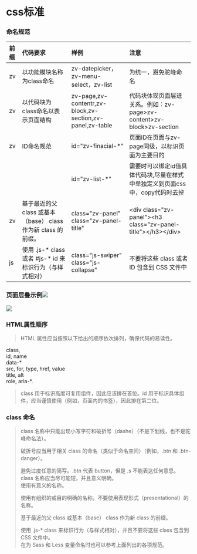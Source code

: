 # css标准

### 命名规范

| 前缀 | 代码要求 | 样例 | 注意 |
| :--- | :--- | :--- | :--- |
| zv | 以功能模块名称为class命名 | zv-datepicker，zv-menu-select，zv-list | 为统一，避免驼峰命名 |
| zv | 以代码块为class命名以表示页面结构 | zv-page,zv-contentr,zv-block,zv-section,zv-panel,zv-table | 代码块体现页面层进关系。例如：zv-page&gt;zv-content&gt;zv-block&gt;zv-section |
| zv | ID命名规范 | id="zv-finacial-\*" | 页面ID在页面与zv-page同级，以标识页面为主要目的 |
|  |  | id="zv-list-\*" | 需要时可以绑定id值具体代码块,尽量在样式中单独定义到页面css中，copy代码时去掉 |
| zv | 基于最近的父 class 或基本（base） class 作为新 class 的前缀。 | class="zv-panel" class="zv-panel-title" | &lt;div class="zv-panel"&gt;&lt;h3 class="zv-panel-title"&gt;&lt;/h3&gt;&lt;/div&gt; |
| js | 使用 .js-\* class 或者 \#js-\* id 来标识行为（与样式相对） | class="js-swiper" class="js-collapse" | 不要将这些 class 或者 ID 包含到 CSS 文件中 |

### 页面层叠示例![](/assets/pageBlock.jpg)

![](/assets/页面层级.jpg)

### 

### 

### HTML属性顺序

> HTML 属性应当按照以下给出的顺序依次排列，确保代码的易读性。

class,  
id, name  
data-\*  
src, for, type, href, value  
title, alt  
role, aria-\*.

> class 用于标识高度可复用组件，因此应该排在首位。id 用于标识具体组件，应当谨慎使用（例如，页面内的书签），因此排在第二位。

### **class 命名**

> class 名称中只能出现小写字符和破折号（dashe）（不是下划线，也不是驼峰命名法）。
>
> 破折号应当用于相关 class 的命名（类似于命名空间）（例如，.btn 和 .btn-danger）。
>
> 避免过度任意的简写。.btn 代表 button，但是 .s 不能表达任何意思。  
> class 名称应当尽可能短，并且意义明确。  
> 使用有意义的名称。
>
> 使用有组织的或目的明确的名称，不要使用表现形式（presentational）的名称。
>
> 基于最近的父 class 或基本（base） class 作为新 class 的前缀。
>
> 使用 .js-\* class 来标识行为（与样式相对），并且不要将这些 class 包含到 CSS 文件中。  
> 在为 Sass 和 Less 变量命名时也可以参考上面列出的各项规范。



